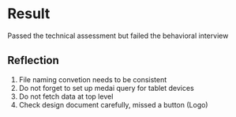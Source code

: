 # Result

Passed the technical assessment but failed the behavioral interview

## Reflection
1. File naming convetion needs to be consistent
2. Do not forget to set up medai query for tablet devices 
3. Do not fetch data at top level
4. Check design document carefully, missed a button (Logo)